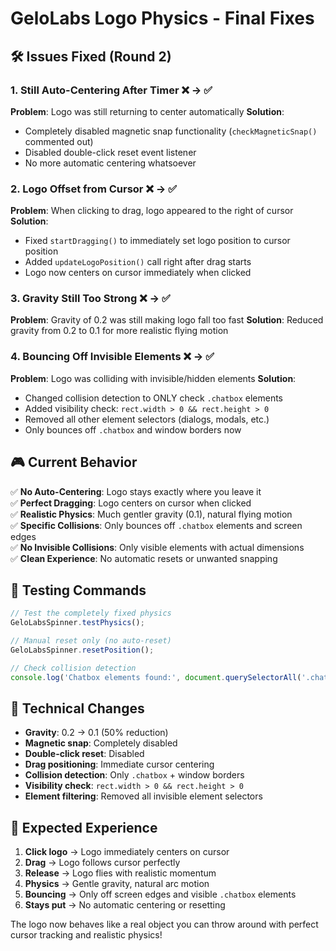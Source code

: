# GeloLabs Logo Physics - Final Fixes

## 🛠️ Issues Fixed (Round 2)

### 1. **Still Auto-Centering After Timer** ❌ → ✅
**Problem**: Logo was still returning to center automatically
**Solution**: 
- Completely disabled magnetic snap functionality (`checkMagneticSnap()` commented out)
- Disabled double-click reset event listener
- No more automatic centering whatsoever

### 2. **Logo Offset from Cursor** ❌ → ✅  
**Problem**: When clicking to drag, logo appeared to the right of cursor
**Solution**: 
- Fixed `startDragging()` to immediately set logo position to cursor position
- Added `updateLogoPosition()` call right after drag starts
- Logo now centers on cursor immediately when clicked

### 3. **Gravity Still Too Strong** ❌ → ✅
**Problem**: Gravity of 0.2 was still making logo fall too fast
**Solution**: Reduced gravity from 0.2 to 0.1 for more realistic flying motion

### 4. **Bouncing Off Invisible Elements** ❌ → ✅
**Problem**: Logo was colliding with invisible/hidden elements
**Solution**: 
- Changed collision detection to ONLY check `.chatbox` elements
- Added visibility check: `rect.width > 0 && rect.height > 0`
- Removed all other element selectors (dialogs, modals, etc.)
- Only bounces off `.chatbox` and window borders now

## 🎮 **Current Behavior**

✅ **No Auto-Centering**: Logo stays exactly where you leave it  
✅ **Perfect Dragging**: Logo centers on cursor when clicked  
✅ **Realistic Physics**: Much gentler gravity (0.1), natural flying motion  
✅ **Specific Collisions**: Only bounces off `.chatbox` elements and screen edges  
✅ **No Invisible Collisions**: Only visible elements with actual dimensions  
✅ **Clean Experience**: No automatic resets or unwanted snapping  

## 🧪 **Testing Commands**

```javascript
// Test the completely fixed physics
GeloLabsSpinner.testPhysics();

// Manual reset only (no auto-reset)
GeloLabsSpinner.resetPosition();

// Check collision detection
console.log('Chatbox elements found:', document.querySelectorAll('.chatbox').length);
```

## 📝 **Technical Changes**

- **Gravity**: 0.2 → 0.1 (50% reduction)
- **Magnetic snap**: Completely disabled
- **Double-click reset**: Disabled  
- **Drag positioning**: Immediate cursor centering
- **Collision detection**: Only `.chatbox` + window borders
- **Visibility check**: `rect.width > 0 && rect.height > 0`
- **Element filtering**: Removed all invisible element selectors

## 🎯 **Expected Experience**

1. **Click logo** → Logo immediately centers on cursor
2. **Drag** → Logo follows cursor perfectly  
3. **Release** → Logo flies with realistic momentum
4. **Physics** → Gentle gravity, natural arc motion
5. **Bouncing** → Only off screen edges and visible `.chatbox` elements
6. **Stays put** → No automatic centering or resetting

The logo now behaves like a real object you can throw around with perfect cursor tracking and realistic physics!
